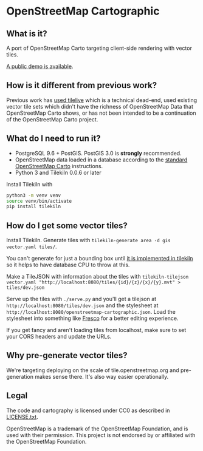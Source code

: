 # OpenStreetMap Cartographic

## What is it?

A port of OpenStreetMap Carto targeting client-side rendering with vector tiles.

[A public demo is available](https://took.paulnorman.ca/build/mapbox-gl.html).

## How is it different from previous work?

Previous work has [used tilelive](rory) which is a technical dead-end, used existing vector tile sets which didn't have the richness of OpenStreetMap Data that OpenStreetMap Carto shows, or has not been intended to be a continuation of the OpenStreetMap Carto project.

## What do I need to run it?

- PostgreSQL 9.6 + PostGIS. PostGIS 3.0 is **strongly** recommended.
- OpenStreetMap data loaded in a database according to the [standard OpenStreetMap Carto](https://github.com/gravitystorm/openstreetmap-carto/blob/master/INSTALL.md#openstreetmap-data) instructions.
- Python 3 and Tilekiln 0.0.6 or later

Install Tilekiln with
```sh
python3 -m venv venv
source venv/bin/activate
pip install tilekiln
```

## How do I get some vector tiles?

Install Tilekiln. Generate tiles with ``tilekiln-generate area -d gis vector.yaml tiles/``.

You can't generate for just a bounding box until [it is implemented in tilekiln](https://github.com/pnorman/tilekiln/issues/8) so it helps to have database CPU to throw at this.

Make a TileJSON with information about the tiles with ``tilekiln-tilejson vector.yaml "http://localhost:8080/tiles/{id}/{z}/{x}/{y}.mvt" > tiles/dev.json``

Serve up the tiles with ``./serve.py`` and you'll get a tilejson at ``http://localhost:8080/tiles/dev.json`` and the stylesheet at ``http://localhost:8080/openstreetmap-cartographic.json``. Load the stylesheet into something like [Fresco](https://fresco.gospatial.org/) for a better editing experience.

If you get fancy and aren't loading tiles from localhost, make sure to set your CORS headers and update the URLs.

## Why pre-generate vector tiles?

We're targeting deploying on the scale of tile.openstreetmap.org and pre-generation makes sense there. It's also way easier operationally.

## Legal

The code and cartography is licensed under CC0 as described in [LICENSE.txt](LICENSE.txt).

OpenStreetMap is a trademark of the OpenStreetMap Foundation, and is used with their permission. This project is not endorsed by or affiliated with the OpenStreetMap Foundation.

